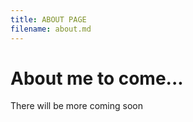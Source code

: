 ```yaml
---
title: ABOUT PAGE
filename: about.md
--- 
```


# About me to come...

There will be more coming soon
